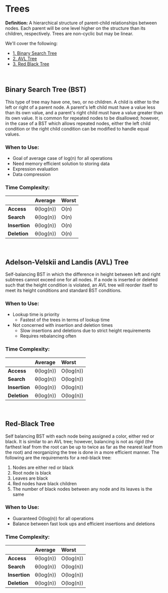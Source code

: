 # Trees
**Definition:** A hierarchical structure of parent-child relationships between nodes. Each parent will be one level higher on the structure than its children, respectively. Trees are non-cyclic but may be linear. 

We'll cover the following:
* [1. Binary Search Tree](#binary-search-tree-bst)
* [2. AVL Tree](#adelson-velskii-and-landis-avl-tree)
* [3. Red Black Tree](#red-black-tree)

<br/>

## Binary Search Tree (BST)
This type of tree may have one, two, or no children. A child is either to the left or right of a parent node. A parent's left child must have a value less than its own value, and a parent's right child must have a value greater than its own value. It is common for repeated nodes to be disallowed; however, in the case of a BST which allows repeated nodes, either the left child condition or the right child condition can be modified to handle equal values. 

### When to Use:
* Goal of average case of log(n) for all operations
* Need memory efficient solution to storing data
* Expression evaluation
* Data compression

### Time Complexity:
| |Average|Worst|
|:---|:---|:---|
|**Access**|θ(log(n))|O(n)|
|**Search**|θ(log(n))|O(n)|
|**Insertion**|θ(log(n))|O(n)|
|**Deletion**|θ(log(n))|O(n)|

<br/>

## Adelson-Velskii and Landis (AVL) Tree
Self-balancing BST in which the difference in height between left and right subtrees cannot exceed one for all nodes. If a node is inserted or deleted such that the height condition is violated, an AVL tree will reorder itself to meet its height conditions and standard BST conditions. 

### When to Use:
* Lookup time is priority
  * Fastest of the trees in terms of lookup time
* Not concerned with insertion and deletion times
  * Slow insertions and deletions due to strict height requirements
  * Requires rebalancing often

### Time Complexity:
| |Average|Worst|
|:---|:---|:---|
|**Access**|θ(log(n))|O(log(n))|
|**Search**|θ(log(n))|O(log(n))|
|**Insertion**|θ(log(n))|O(log(n))|
|**Deletion**|θ(log(n))|O(log(n))|

<br/>

## Red-Black Tree
Self balancing BST with each node being assigned a color, either red or black. It is similar to an AVL tree; however, balancing is not as rigid (the farthest leaf from the root can be up to twice as far as the nearest leaf from the root) and reorganizing the tree is done in a more efficient manner. The following are the requirements for a red-black tree:

1. Nodes are either red or black
2. Root node is black
3. Leaves are black
4. Red nodes have black children
5. The number of black nodes between any node and its leaves is the same 

### When to Use:
* Guaranteed O(log(n)) for all operations
* Balance between fast look ups and efficient insertions and deletions
 
### Time Complexity: 
| |Average|Worst|
|:---|:---|:---|
|**Access**|θ(log(n))|O(log(n))|
|**Search**|θ(log(n))|O(log(n))|
|**Insertion**|θ(log(n))|O(log(n))|
|**Deletion**|θ(log(n))|O(log(n))|
